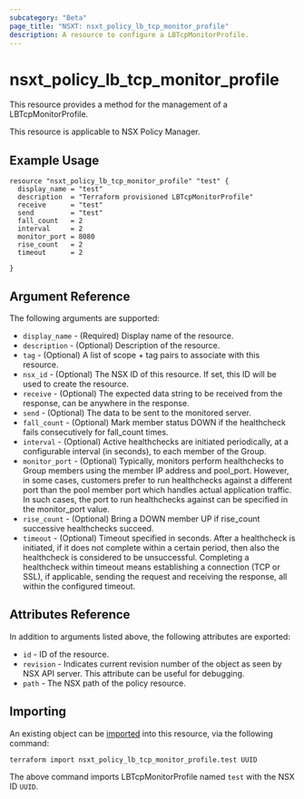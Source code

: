 ```yaml
---
subcategory: "Beta"
page_title: "NSXT: nsxt_policy_lb_tcp_monitor_profile"
description: A resource to configure a LBTcpMonitorProfile.
---
```


# nsxt_policy_lb_tcp_monitor_profile

This resource provides a method for the management of a LBTcpMonitorProfile.

This resource is applicable to NSX Policy Manager.

## Example Usage

```hcl
resource "nsxt_policy_lb_tcp_monitor_profile" "test" {
  display_name = "test"
  description  = "Terraform provisioned LBTcpMonitorProfile"
  receive      = "test"
  send         = "test"
  fall_count   = 2
  interval     = 2
  monitor_port = 8080
  rise_count   = 2
  timeout      = 2

}
```

## Argument Reference

The following arguments are supported:

* `display_name` - (Required) Display name of the resource.
* `description` - (Optional) Description of the resource.
* `tag` - (Optional) A list of scope + tag pairs to associate with this resource.
* `nsx_id` - (Optional) The NSX ID of this resource. If set, this ID will be used to create the resource.
* `receive` - (Optional) The expected data string to be received from the response, can be anywhere in the response.
* `send` - (Optional) The data to be sent to the monitored server.
* `fall_count` - (Optional) Mark member status DOWN if the healthcheck fails consecutively for fall_count times.
* `interval` - (Optional) Active healthchecks are initiated periodically, at a configurable interval (in seconds), to each member of the Group.
* `monitor_port` - (Optional) Typically, monitors perform healthchecks to Group members using the member IP address and pool_port. However, in some cases, customers prefer to run healthchecks against a different port than the pool member port which handles actual application traffic. In such cases, the port to run healthchecks against can be specified in the monitor_port value.
* `rise_count` - (Optional) Bring a DOWN member UP if rise_count successive healthchecks succeed.
* `timeout` - (Optional) Timeout specified in seconds. After a healthcheck is initiated, if it does not complete within a certain period, then also the healthcheck is considered to be unsuccessful. Completing a healthcheck within timeout means establishing a connection (TCP or SSL), if applicable, sending the request and receiving the response, all within the configured timeout.

## Attributes Reference

In addition to arguments listed above, the following attributes are exported:

* `id` - ID of the resource.
* `revision` - Indicates current revision number of the object as seen by NSX API server. This attribute can be useful for debugging.
* `path` - The NSX path of the policy resource.

## Importing

An existing object can be [imported][docs-import] into this resource, via the following command:

[docs-import]: https://developer.hashicorp.com/terraform/cli/import

```shell
terraform import nsxt_policy_lb_tcp_monitor_profile.test UUID
```

The above command imports LBTcpMonitorProfile named `test` with the NSX ID `UUID`.

